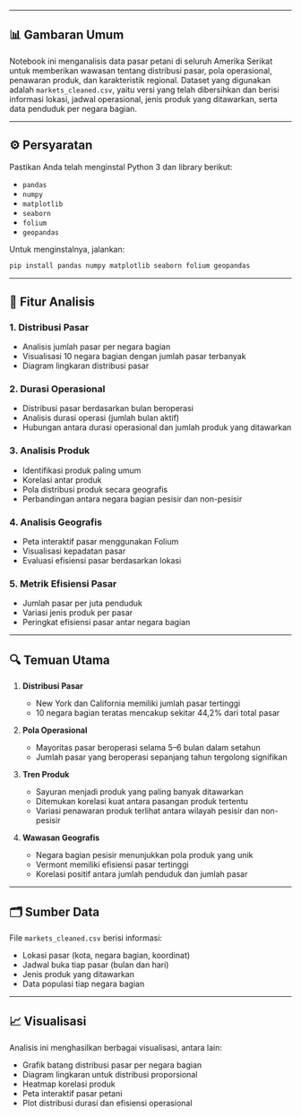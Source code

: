 

---

## 📊 Gambaran Umum

Notebook ini menganalisis data pasar petani di seluruh Amerika Serikat untuk memberikan wawasan tentang distribusi pasar, pola operasional, penawaran produk, dan karakteristik regional. Dataset yang digunakan adalah `markets_cleaned.csv`, yaitu versi yang telah dibersihkan dan berisi informasi lokasi, jadwal operasional, jenis produk yang ditawarkan, serta data penduduk per negara bagian.

---

## ⚙️ Persyaratan

Pastikan Anda telah menginstal Python 3 dan library berikut:

* `pandas`
* `numpy`
* `matplotlib`
* `seaborn`
* `folium`
* `geopandas`

Untuk menginstalnya, jalankan:

```bash
pip install pandas numpy matplotlib seaborn folium geopandas
```

---

## 🧩 Fitur Analisis

### 1. Distribusi Pasar

* Analisis jumlah pasar per negara bagian
* Visualisasi 10 negara bagian dengan jumlah pasar terbanyak
* Diagram lingkaran distribusi pasar

### 2. Durasi Operasional

* Distribusi pasar berdasarkan bulan beroperasi
* Analisis durasi operasi (jumlah bulan aktif)
* Hubungan antara durasi operasional dan jumlah produk yang ditawarkan

### 3. Analisis Produk

* Identifikasi produk paling umum
* Korelasi antar produk
* Pola distribusi produk secara geografis
* Perbandingan antara negara bagian pesisir dan non-pesisir

### 4. Analisis Geografis

* Peta interaktif pasar menggunakan Folium
* Visualisasi kepadatan pasar
* Evaluasi efisiensi pasar berdasarkan lokasi

### 5. Metrik Efisiensi Pasar

* Jumlah pasar per juta penduduk
* Variasi jenis produk per pasar
* Peringkat efisiensi pasar antar negara bagian

---

## 🔍 Temuan Utama

1. **Distribusi Pasar**

   * New York dan California memiliki jumlah pasar tertinggi
   * 10 negara bagian teratas mencakup sekitar 44,2% dari total pasar

2. **Pola Operasional**

   * Mayoritas pasar beroperasi selama 5–6 bulan dalam setahun
   * Jumlah pasar yang beroperasi sepanjang tahun tergolong signifikan

3. **Tren Produk**

   * Sayuran menjadi produk yang paling banyak ditawarkan
   * Ditemukan korelasi kuat antara pasangan produk tertentu
   * Variasi penawaran produk terlihat antara wilayah pesisir dan non-pesisir

4. **Wawasan Geografis**

   * Negara bagian pesisir menunjukkan pola produk yang unik
   * Vermont memiliki efisiensi pasar tertinggi
   * Korelasi positif antara jumlah penduduk dan jumlah pasar

---

## 🗂️ Sumber Data

File `markets_cleaned.csv` berisi informasi:

* Lokasi pasar (kota, negara bagian, koordinat)
* Jadwal buka tiap pasar (bulan dan hari)
* Jenis produk yang ditawarkan
* Data populasi tiap negara bagian

---


## 📈 Visualisasi

Analisis ini menghasilkan berbagai visualisasi, antara lain:

* Grafik batang distribusi pasar per negara bagian
* Diagram lingkaran untuk distribusi proporsional
* Heatmap korelasi produk
* Peta interaktif pasar petani
* Plot distribusi durasi dan efisiensi operasional


